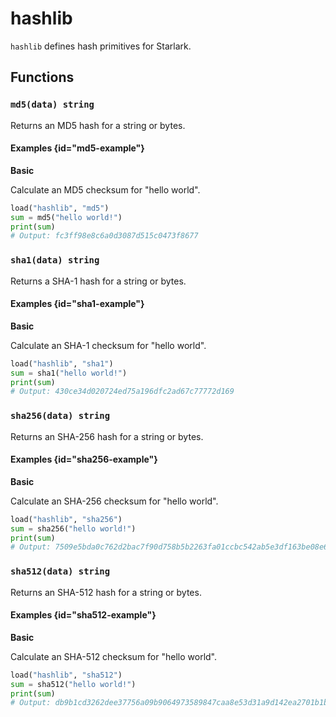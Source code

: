# hashlib

`hashlib` defines hash primitives for Starlark.

## Functions

### `md5(data) string`

Returns an MD5 hash for a string or bytes.

#### Examples {id="md5-example"}

**Basic**

Calculate an MD5 checksum for "hello world".

```python
load("hashlib", "md5")
sum = md5("hello world!")
print(sum)
# Output: fc3ff98e8c6a0d3087d515c0473f8677
```

### `sha1(data) string`

Returns a SHA-1 hash for a string or bytes.

#### Examples {id="sha1-example"}

**Basic**

Calculate an SHA-1 checksum for "hello world".

```python
load("hashlib", "sha1")
sum = sha1("hello world!")
print(sum)
# Output: 430ce34d020724ed75a196dfc2ad67c77772d169
```

### `sha256(data) string`

Returns an SHA-256 hash for a string or bytes.

#### Examples {id="sha256-example"}

**Basic**

Calculate an SHA-256 checksum for "hello world".

```python
load("hashlib", "sha256")
sum = sha256("hello world!")
print(sum)
# Output: 7509e5bda0c762d2bac7f90d758b5b2263fa01ccbc542ab5e3df163be08e6ca9
```

### `sha512(data) string`

Returns an SHA-512 hash for a string or bytes.

#### Examples {id="sha512-example"}

**Basic**

Calculate an SHA-512 checksum for "hello world".

```python
load("hashlib", "sha512")
sum = sha512("hello world!")
print(sum)
# Output: db9b1cd3262dee37756a09b9064973589847caa8e53d31a9d142ea2701b1b28abd97838bb9a27068ba305dc8d04a45a1fcf079de54d607666996b3cc54f6b67c
```
